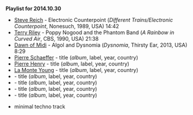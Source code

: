 **Playlist for 2014.10.30**

* [Steve Reich](http://musicbrainz.org/artist/a3031680-c359-458f-a641-70ccbaec6a74) - Electronic Counterpoint (_Different Trains/Electronic Counterpoint_, Nonesuch, 1989, USA) 14:42
* [Terry Riley](http://musicbrainz.org/artist/7bf257bf-19a8-4205-8ae8-98511e50b719) - Poppy Nogood and the Phantom Band (_A Rainbow in Curved Air_, CBS, 1990, USA) 21:38
* [Dawn of Midi](http://musicbrainz.org/artist/273dee46-43b8-4385-bdd2-d98bbad3c13e) - Algol and Dysnomia (_Dysnomia_, Thirsty Ear, 2013, USA) 8:29
* [Pierre Schaeffer]() - title (_album_, label, year, country)
* [Pierre Henry]() - title (_album_, label, year, country)
* [La Monte Young]() - title (_album_, label, year, country)
* []() - title (_album_, label, year, country)
* []() - title (_album_, label, year, country)
* []() - title (_album_, label, year, country)
* []() - title (_album_, label, year, country)

+ minimal techno track
